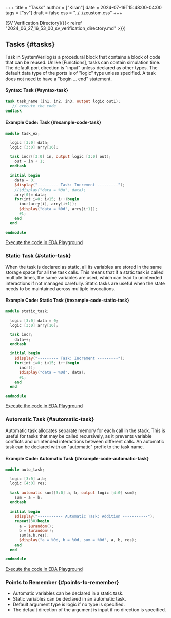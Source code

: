 +++
title = "Tasks"
author = ["Kiran"]
date = 2024-07-19T15:48:00-04:00
tags = ["sv"]
draft = false
css = "../../zcustom.css"
+++

[SV Verification Directory]({{< relref "2024_06_27_16_53_00_sv_verification_directory.md" >}})


## Tasks {#tasks}

Task in SystemVerilog is a procedural block that contains a block of code that can be reused. Unlike [Functions], tasks can contain simulation time. The default port direction is "input" unless declared as other types. The default data type of the ports is of "logic" type unless specified. A task does not need to have a "begin ... end" statement.


#### Syntax: Task {#syntax-task}

```verilog
task task_name (in1, in2, in3, output logic out1);
   // execute the code
endtask
```


#### Example Code: Task {#example-code-task}

```verilog
module task_ex;

  logic [3:0] data;
  logic [3:0] arry[16];

  task incr([3:0] in, output logic [3:0] out);
    out = in + 1;
  endtask

  initial begin
    data = 0;
    $display("--------- Task: Increment ---------");
    //$display("data = %0d", data);
    arry[0]= data;
    for(int i=0; i<15; i++)begin
      incr(arry[i], arry[i+1]);
      $display("data = %0d", arry[i+1]);
      #1;
    end
  end

endmodule
```

[Execute the code in EDA Playground](https://www.edaplayground.com/x/SBh6)


### Static Task {#static-task}

When the task is declared as static, all its variables are stored in the same storage space for all the task calls. This means that if a static task is called multiple times, the same variables are used, which can lead to unintended interactions if not managed carefully. Static tasks are useful when the state needs to be maintained across multiple invocations.


#### Example Code: Static Task {#example-code-static-task}

```verilog
module static_task;

  logic [3:0] data = 0;
  logic [3:0] arry[16];

  task incr;
    data++;
  endtask

  initial begin
    $display("--------- Task: Increment ---------");
    for(int i=0; i<15; i++)begin
      incr();
      $display("data = %0d", data);
      #1;
    end
  end

endmodule
```

[Execute the code in EDA Playground](https://www.edaplayground.com/x/AU4a)


### Automatic Task {#automatic-task}

Automatic task allocates separate memory for each call in the stack. This is useful for tasks that may be called recursively, as it prevents variable conflicts and unintended interactions between different calls. An automatic task can be declared with an "automatic" prefix to the task name.


#### Example Code: Automatic Task {#example-code-automatic-task}

```verilog
module auto_task;

  logic [3:0] a,b;
  logic [4:0] res;

  task automatic sum([3:0] a, b, output logic [4:0] sum);
    sum = a + b;
  endtask

  initial begin
    $display("----------- Automatic Task: Addition -----------");
    repeat(30)begin
      a = $urandom();
      b = $urandom();
      sum(a,b,res);
      $display("a = %0d, b = %0d, sum = %0d", a, b, res);
    end
  end

endmodule
```

[Execute the code in EDA Playground](https://www.edaplayground.com/x/pF6G)


### Points to Remember {#points-to-remember}

-   Automatic variables can be declared in a static task.
-   Static variables can be declared in an automatic task.
-   Default argument type is logic if no type is specified.
-   The default direction of the argument is input if no direction is specified.

